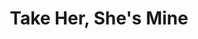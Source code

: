 ---
title: Take Her, She's Mine
year: 1964
opening_date: 1964-01-10
closing_date: 1964-01-18
layout: productions
featured_image: 
image_caption:
image_credit:
playbill:
category:
Theatre: Theatre Jacksonville
Venue: Little Theatre
cast:
  Mollie Michaelson: Kathy Stephens
  Frank Michaelson: Ernest Goldsmith
  Anne Michaelson: Carolyn Lieder
  Liz Michaelson: Bonnie Barnert
  Air Line Clerk: Chris Craig
  Emmett: John Wolters
  Adele McDougall: Susan Carpenter
  Sarah Walker: Arlene Shainbrown
  Donn Bowdry: Charles Bartling
  Clancy: Ron Johnson
  Freshman: Ron Richardson
  Richard Gluck: Chris Craig
  Alex Loomis: John Skye
  Mr. Whitmyer: Bill Thornton
  Linda Lehman: Carol Green
  Mr. Hibbetts: Emanual Ehrlich
  Guitarist: Dick Clark
crew:
  Director: George Ballis
  Set and Lighting Design: Chase Ambler
  Principal: Gene Moore
  Stage Manager: Peggy Miller
  Assistant Stage Manager: 
    - Gayle Swymer
    - A. Ira Fink
  Lighting: Peggy Miller
  Sound: Gene Moore
  Wardrobe: Frank Ridge
  Properties: 
    - Gayle Swymer
    - Sandra Spencer
    - Esther Barnes
    - Ed Poole
    - Gene Moore
    - Gladys Dale
    - Beverly Fink
    - Becky Coon 
    - Gladys Witten
  Make-up: 
    - Ellen Black
    - Wenonah Wells
    - Bill Thornton
  Set Crew: 
    - Dixie Cohen
    - Bob Schuh
    - Ray Collins
    - Ellis Barnert
    - Gladys Dale
    - Peggy Miller
    - Charlotte Smotherman
    - Diana Schuh
    - Ed Clarmont
    - Connie Ambler
    - Tim McManus
external_links:
---